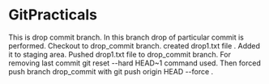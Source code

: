 # GitPracticals

This is drop commit branch.
In this branch drop of particular commit is performed.
Checkout to drop_commit branch.
created drop1.txt file .
Added it to staging area.
Pushed drop1.txt file to drop_commit branch.
For removing last commit git reset --hard HEAD~1  command used.
Then forced push branch drop_commit with git push origin HEAD --force .



